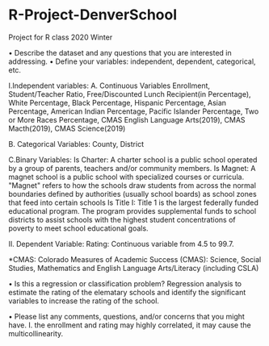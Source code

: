# R-Project-DenverSchool
Project for R class 2020 Winter

• Describe the dataset and any questions that you are interested in addressing.
• Define your variables: independent, dependent, categorical, etc.

I.Independent variables: 
  A. Continuous Variables 
  Enrollment, Student/Teacher Ratio, Free/Discounted Lunch Recipient(in Percentage), White Percentage, Black Percentage, Hispanic     Percentage, Asian Percentage, American Indian Percentage, Pacific Islander   Percentage, Two or More Races Percentage, CMAS English Language Arts(2019), CMAS Macth(2019), CMAS Science(2019)
  
  B. Categorical Variables:
  County, District
  
  C.Binary Variables:
  Is Charter: A charter school is a public school operated by a group of parents, teachers and/or community members.
  Is Magnet:  A magnet school is a public school with specialized courses or curricula. "Magnet" refers to how the schools draw students  from across the normal boundaries defined by authorities (usually school boards) as school zones that feed into certain schools
  Is Title I: Title 1 is the largest federally funded educational program. The program provides supplemental funds to school districts to assist schools with the highest student concentrations of poverty to meet school educational goals.

II. Dependent Variable:
Rating: Continuous variable from 4.5 to 99.7.

*CMAS: Colorado Measures of Academic Success (CMAS): Science, Social Studies, Mathematics and English Language Arts/Literacy (including CSLA)

• Is this a regression or classification problem?
Regression analysis to estimate the rating of the elematary schools and identify the significant variables to increase the rating of the school.

• Please list any comments, questions, and/or concerns that you might have.
I. the enrollment and rating may highly correlated, it may cause the multicollinearity.
